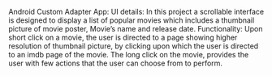  Android Custom Adapter App:
UI details:
In this project a scrollable interface is designed to display a list of popular movies which includes a thumbnail picture of movie poster, Movie’s name and release date.
Functionality:
Upon short click on a movie, the user is directed to a page showing higher resolution of thumbnail picture, by clicking upon which the user is directed to an imdb page of the movie. The long click on the movie, provides the user with few actions that the user can choose from to perform.
